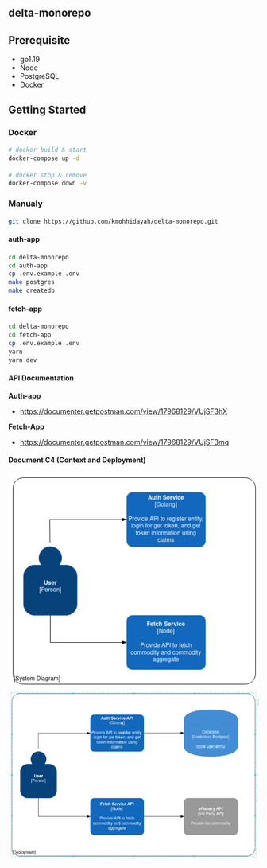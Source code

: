 ## delta-monorepo

## Prerequisite

- go1.19
- Node
- PostgreSQL
- Docker

## Getting Started

### Docker

```bash
# docker build & start
docker-compose up -d

# docker stop & remove
docker-compose down -v
```

### Manualy

```bash
git clone https://github.com/kmohhidayah/delta-monorepo.git
```

#### auth-app

```bash
cd delta-monorepo
cd auth-app
cp .env.example .env
make postgres
make createdb
```

#### fetch-app

```bash
cd delta-monorepo
cd fetch-app
cp .env.example .env
yarn
yarn dev
```

#### API Documentation
**Auth-app**
- https://documenter.getpostman.com/view/17968129/VUjSF3hX

**Fetch-App**
- https://documenter.getpostman.com/view/17968129/VUjSF3mq

#### Document C4 (Context and Deployment)

<img title="a title" alt="Alt text" src="./docs/Screenshot 2022-08-12 20:07:47.png">

<img title="a title" alt="Alt text" src="./docs/Screenshot 2022-08-12 20:02:17.png">

